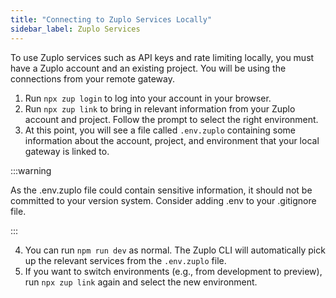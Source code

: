 ```yaml
---
title: "Connecting to Zuplo Services Locally"
sidebar_label: Zuplo Services
---
```


To use Zuplo services such as API keys and rate limiting locally, you must have
a Zuplo account and an existing project. You will be using the connections from
your remote gateway.

1. Run `npx zup login` to log into your account in your browser.
2. Run `npx zup link` to bring in relevant information from your Zuplo account
   and project. Follow the prompt to select the right environment.
3. At this point, you will see a file called `.env.zuplo` containing some
   information about the account, project, and environment that your local
   gateway is linked to.

:::warning

As the .env.zuplo file could contain sensitive information, it should not be
committed to your version system. Consider adding .env to your .gitignore file.

:::

4. You can run `npm run dev` as normal. The Zuplo CLI will automatically pick up
   the relevant services from the `.env.zuplo` file.
5. If you want to switch environments (e.g., from development to preview), run
   `npx zup link` again and select the new environment.
